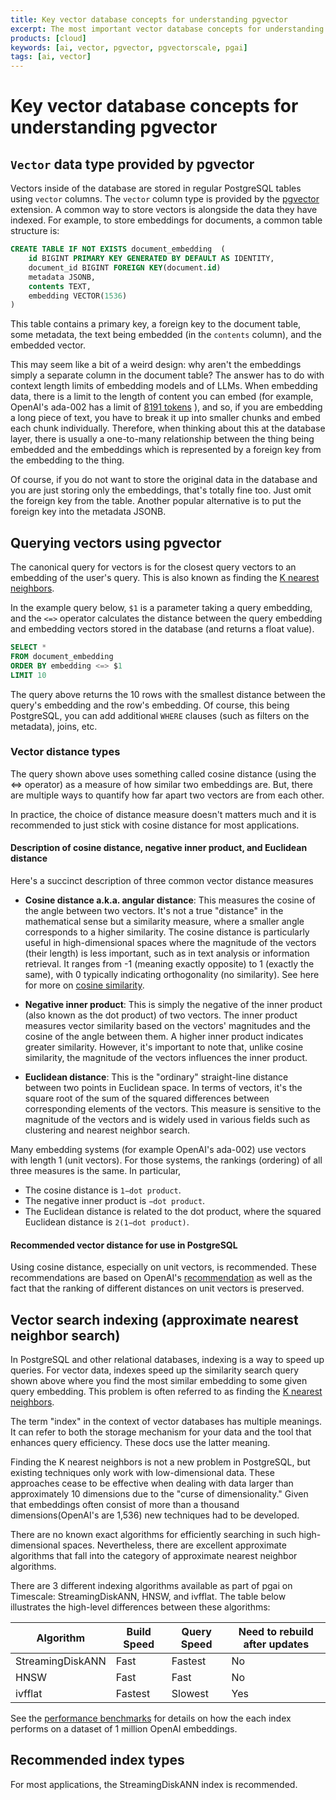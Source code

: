 ```yaml
---
title: Key vector database concepts for understanding pgvector
excerpt: The most important vector database concepts for understanding AI in PostgreSQL - pgvector, pgvectorscale, and pgai
products: [cloud]
keywords: [ai, vector, pgvector, pgvectorscale, pgai]
tags: [ai, vector]
---
```


<!-- vale Google.Headings = NO -->
# Key vector database concepts for understanding pgvector
<!-- vale Google.Headings = YES -->

## `Vector` data type provided by pgvector

Vectors inside of the database are stored in regular PostgreSQL tables using `vector` columns. The `vector` column type is provided by the [pgvector](https://github.com/pgvector/pgvector) extension. A common way to store vectors is alongside the data they have indexed. For example, to store embeddings for documents, a common table structure is:

```sql
CREATE TABLE IF NOT EXISTS document_embedding  (
    id BIGINT PRIMARY KEY GENERATED BY DEFAULT AS IDENTITY,
    document_id BIGINT FOREIGN KEY(document.id)
    metadata JSONB,
    contents TEXT,
    embedding VECTOR(1536)
)
```

This table contains a primary key, a foreign key to the document table, some metadata, the text being embedded (in the `contents` column), and the embedded vector.

This may seem like a bit of a weird design: why aren't the embeddings simply a separate column in the document table? The answer has to do with context length limits of embedding models and of LLMs. When embedding data, there is a limit to the length of content you can embed (for example, OpenAI's ada-002 has a limit of [8191 tokens](https://platform.openai.com/docs/guides/embeddings/embedding-models) ), and so, if you are embedding a long piece of text, you have to break it up into smaller chunks and embed each chunk individually. Therefore, when thinking about this at the database layer, there is usually a one-to-many relationship between the thing being embedded and the embeddings which is represented by a foreign key from the embedding to the thing.

Of course, if you do not want to store the original data in the database and you are just storing only the embeddings, that's totally fine too. Just omit the foreign key from the table. Another popular alternative is to put the foreign key into the metadata JSONB.

## Querying vectors using pgvector

The canonical query for vectors is for the closest query vectors to an embedding of the user's query. This is also known as finding the [K nearest neighbors](https://en.wikipedia.org/wiki/K-nearest_neighbors_algorithm).

In the example query below, `$1` is a parameter taking a query embedding, and the `<=>` operator calculates the distance between the query embedding and embedding vectors stored in the database (and returns a float value).

```sql
SELECT *
FROM document_embedding
ORDER BY embedding <=> $1
LIMIT 10
```

The query above returns the 10 rows with the smallest distance between the query's embedding and the row's embedding. Of course, this being PostgreSQL, you can add additional `WHERE` clauses (such as filters on the metadata), joins, etc.


### Vector distance types

The query shown above uses something called cosine distance (using the <=> operator) as a measure of how similar two embeddings are. But, there are multiple ways to quantify how far apart two vectors are from each other.

<Highlight type="note">
In practice, the choice of distance measure doesn't matters much and it is recommended to just stick with cosine distance for most applications.
</Highlight>

#### Description of cosine distance, negative inner product, and Euclidean distance

Here's a succinct description of three common vector distance measures

- **Cosine distance a.k.a. angular distance**: This measures the cosine of the angle between two vectors. It's not a true "distance" in the mathematical sense but a similarity measure, where a smaller angle corresponds to a higher similarity. The cosine distance is particularly useful in high-dimensional spaces where the magnitude of the vectors (their length) is less important, such as in text analysis or information retrieval. It ranges from -1 (meaning exactly opposite) to 1 (exactly the same), with 0 typically indicating orthogonality (no similarity). See here for more on [cosine similarity](https://en.wikipedia.org/wiki/Cosine_similarity).

- **Negative inner product**: This is simply the negative of the inner product (also known as the dot product) of two vectors. The inner product measures vector similarity based on the vectors' magnitudes and the cosine of the angle between them. A higher inner product indicates greater similarity. However, it's important to note that, unlike cosine similarity, the magnitude of the vectors influences the inner product.

- **Euclidean distance**: This is the "ordinary" straight-line distance between two points in Euclidean space. In terms of vectors, it's the square root of the sum of the squared differences between corresponding elements of the vectors. This measure is sensitive to the magnitude of the vectors and is widely used in various fields such as clustering and nearest neighbor search.

Many embedding systems (for example OpenAI's ada-002) use vectors with length 1 (unit vectors). For those systems, the rankings (ordering) of all three measures is the same. In particular,
- The cosine distance is `1−dot product`.
- The negative inner product is `−dot product`.
- The Euclidean distance is related to the dot product, where the squared Euclidean distance is `2(1−dot product)`.

<!-- vale Google.Headings = NO -->
#### Recommended vector distance for use in PostgreSQL
<!-- vale Google.Headings = YES -->

Using cosine distance, especially on unit vectors, is recommended. These recommendations are based on OpenAI's [recommendation](https://platform.openai.com/docs/guides/embeddings/which-distance-function-should-i-use) as well as the fact that the ranking of different distances on unit vectors is preserved.

## Vector search indexing (approximate nearest neighbor search)

In PostgreSQL and other relational databases, indexing is a way to speed up queries. For vector data, indexes speed up the similarity search query shown above where you find the most similar embedding to some given query embedding. This problem is often referred to as finding the [K nearest neighbors](https://en.wikipedia.org/wiki/K-nearest_neighbors_algorithm).

<Highlight type="note">
The term "index" in the context of vector databases has multiple meanings. It can refer to both the storage mechanism for your data and the tool that enhances query efficiency. These docs use the latter meaning.
</Highlight>

Finding the K nearest neighbors is not a new problem in PostgreSQL, but existing techniques only work with low-dimensional data. These approaches cease to be effective when dealing with data larger than approximately 10 dimensions due to the "curse of dimensionality." Given that embeddings often consist of more than a thousand dimensions(OpenAI's are 1,536) new techniques had to be developed.

There are no known exact algorithms for efficiently searching in such high-dimensional spaces. Nevertheless, there are excellent approximate algorithms that fall into the category of approximate nearest neighbor algorithms.

<!-- vale Google.Colons = NO -->
There are 3 different indexing algorithms available as part of pgai on Timescale: StreamingDiskANN, HNSW, and ivfflat. The table below illustrates the high-level differences between these algorithms:
<!-- vale Google.Colons = YES -->

| Algorithm       | Build Speed | Query Speed | Need to rebuild after updates |
|------------------|-------------|-------------|-------------------------------|
| StreamingDiskANN | Fast        | Fastest     | No                            |
| HNSW    | Fast     | Fast      | No                            |
| ivfflat | Fastest     | Slowest     | Yes                           |


See the [performance benchmarks](https://www.timescale.com/blog/how-we-made-postgresql-the-best-vector-database/) for details on how the each index performs on a dataset of 1 million OpenAI embeddings.

## Recommended index types

For most applications, the StreamingDiskANN index is recommended.
